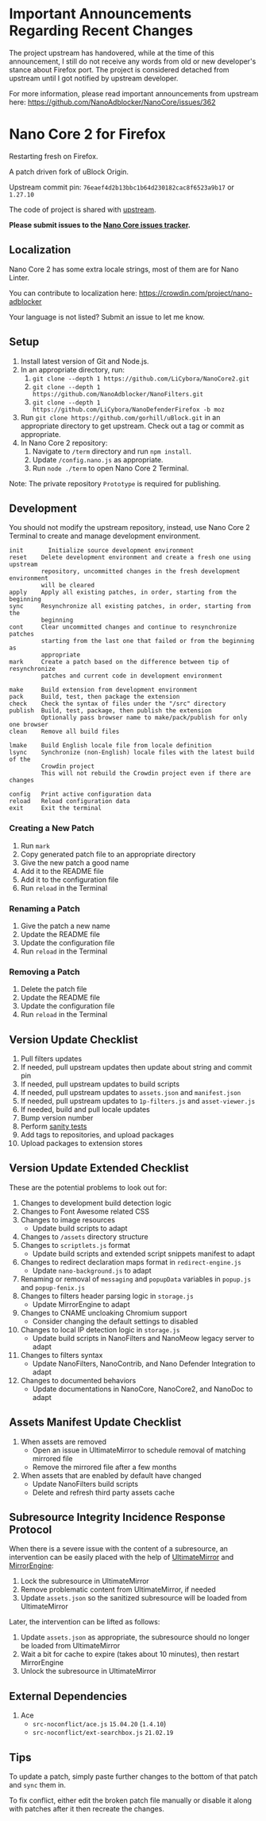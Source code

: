 # Important Announcements Regarding Recent Changes

The project upstream has handovered, while at the time of this announcement, I still do not receive any words from old or new developer's stance about Firefox port. The project is considered detached from upstream until I got notified by upstream developer.

For more information, please read important announcements from upstream here: https://github.com/NanoAdblocker/NanoCore/issues/362

# Nano Core 2 for Firefox

Restarting fresh on Firefox.

A patch driven fork of uBlock Origin.

Upstream commit pin: `76eaef4d2b13bbc1b64d230182cac8f6523a9b17` or `1.27.10`

The code of project is shared with [upstream](https://github.com/NanoAdblocker/NanoCore2).

**Please submit issues to the
[Nano Core issues tracker](https://github.com/LiCybora/NanoCoreFirefox/issues).**

## Localization

Nano Core 2 has some extra locale strings, most of them are for Nano Linter.

You can contribute to localization here:
https://crowdin.com/project/nano-adblocker

Your language is not listed? Submit an issue to let me know.

## Setup

1. Install latest version of Git and Node.js.
1. In an appropriate directory, run:
   1. `git clone --depth 1 https://github.com/LiCybora/NanoCore2.git`
   1. `git clone --depth 1 https://github.com/NanoAdblocker/NanoFilters.git`
   1. `git clone --depth 1 https://github.com/LiCybora/NanoDefenderFirefox -b moz`
1. Run `git clone https://github.com/gorhill/uBlock.git` in an appropriate
   directory to get upstream. Check out a tag or commit as appropriate.
1. In Nano Core 2 repository:
   1. Navigate to `/term` directory and run `npm install`.
   1. Update `/config.nano.js` as appropriate.
   1. Run `node ./term` to open Nano Core 2 Terminal.

Note: The private repository `Prototype` is required for publishing.

## Development

You should not modify the upstream repository, instead, use Nano Core 2
Terminal to create and manage development environment.

```
init	   Initialize source development environment
reset    Delete development environment and create a fresh one using upstream
         repository, uncommitted changes in the fresh development environment
         will be cleared
apply    Apply all existing patches, in order, starting from the beginning
sync     Resynchronize all existing patches, in order, starting from the
         beginning
cont     Clear uncommitted changes and continue to resynchronize patches
         starting from the last one that failed or from the beginning as
         appropriate
mark     Create a patch based on the difference between tip of resynchronize
         patches and current code in development environment

make     Build extension from development environment
pack     Build, test, then package the extension
check    Check the syntax of files under the "/src" directory
publish  Build, test, package, then publish the extension
         Optionally pass browser name to make/pack/publish for only one browser
clean    Remove all build files

lmake    Build English locale file from locale definition
lsync    Synchronize (non-English) locale files with the latest build of the
         Crowdin project
         This will not rebuild the Crowdin project even if there are changes

config   Print active configuration data
reload   Reload configuration data
exit     Exit the terminal
```

### Creating a New Patch

1. Run `mark`
1. Copy generated patch file to an appropriate directory
1. Give the new patch a good name
1. Add it to the README file
1. Add it to the configuration file
1. Run `reload` in the Terminal

### Renaming a Patch

1. Give the patch a new name
1. Update the README file
1. Update the configuration file
1. Run `reload` in the Terminal

### Removing a Patch

1. Delete the patch file
1. Update the README file
1. Update the configuration file
1. Run `reload` in the Terminal

## Version Update Checklist

1. Pull filters updates
1. If needed, pull upstream updates then update about string and commit pin
1. If needed, pull upstream updates to build scripts
1. If needed, pull upstream updates to `assets.json` and `manifest.json`
1. If needed, pull upstream updates to `1p-filters.js` and `asset-viewer.js`
1. If needed, build and pull locale updates
1. Bump version number
1. Perform [sanity tests](notes/sanity_tests.md)
1. Add tags to repositories, and upload packages
1. Upload packages to extension stores

## Version Update Extended Checklist

These are the potential problems to look out for:

1. Changes to development build detection logic
1. Changes to Font Awesome related CSS
1. Changes to image resources
   - Update build scripts to adapt
1. Changes to `/assets` directory structure
1. Changes to `scriptlets.js` format
   - Update build scripts and extended script snippets manifest to adapt
1. Changes to redirect declaration maps format in `redirect-engine.js`
   - Update `nano-background.js` to adapt
1. Renaming or removal of `messaging` and `popupData` variables in `popup.js`
   and `popup-fenix.js`
1. Changes to filters header parsing logic in `storage.js`
   - Update MirrorEngine to adapt
1. Changes to CNAME uncloaking Chromium support
   - Consider changing the default settings to disabled
1. Changes to local IP detection logic in `storage.js`
   - Update build scripts in NanoFilters and NanoMeow legacy server to adapt
1. Changes to filters syntax
   - Update NanoFilters, NanoContrib, and Nano Defender Integration to adapt
1. Changes to documented behaviors
   - Update documentations in NanoCore, NanoCore2, and NanoDoc to adapt

## Assets Manifest Update Checklist

1. When assets are removed
   - Open an issue in UltimateMirror to schedule removal of matching mirrored
     file
   - Remove the mirrored file after a few months
1. When assets that are enabled by default have changed
   - Update NanoFilters build scripts
   - Delete and refresh third party assets cache

## Subresource Integrity Incidence Response Protocol

When there is a severe issue with the content of a subresource, an intervention
can be easily placed with the help of
[UltimateMirror](https://github.com/NanoMeow/UltimateMirror) and
[MirrorEngine](https://github.com/NanoMeow/MirrorEngine):

1. Lock the subresource in UltimateMirror
1. Remove problematic content from UltimateMirror, if needed
1. Update `assets.json` so the sanitized subresource will be loaded from
   UltimateMirror

Later, the intervention can be lifted as follows:

1. Update `assets.json` as appropriate, the subresource should no longer be
   loaded from UltimateMirror
1. Wait a bit for cache to expire (takes about 10 minutes), then restart
   MirrorEngine
1. Unlock the subresource in UltimateMirror

## External Dependencies

1. Ace
   - `src-noconflict/ace.js` `15.04.20` (`1.4.10`)
   - `src-noconflict/ext-searchbox.js` `21.02.19`

## Tips

To update a patch, simply paste further changes to the bottom of that patch and
`sync` them in.

To fix conflict, either edit the broken patch file manually or disable it along
with patches after it then recreate the changes.

